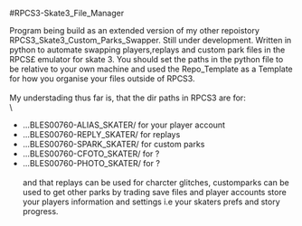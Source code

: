 #RPCS3-Skate3_File_Manager

Program being build as an extended version of my other repoistory RPCS3_Skate3_Custom_Parks_Swapper. Still under development. Written in python to automate swapping players,replays and custom park files in the RPCS£ emulator for skate 3. You should set the paths in the python file to be relative to your own machine and used the Repo_Template as a Template for how you organise your files outside of RPCS3.\
\
My understading thus far is, that the dir paths in RPCS3 are for:\
\
 - ...BLES00760-ALIAS_SKATER/ for your player account
 - ...BLES00760-REPLY_SKATER/ for replays
 - ...BLES00760-SPARK_SKATER/ for custom parks
 - ...BLES00760-CFOTO_SKATER/ for ?
 - ...BLES00760-PHOTO_SKATER/ for ?\
\
and that replays can be used for charcter glitches, customparks can be used to get other parks by trading save files and player accounts store your players information and settings i.e your skaters prefs and story progress.
